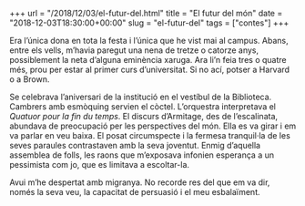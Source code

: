 +++
url = "/2018/12/03/el-futur-del.html"
title = "El futur del món"
date = "2018-12-03T18:30:00+00:00"
slug = "el-futur-del"
tags = ["contes"]
+++

Era l’única dona en tota la festa i l’única que he vist mai al campus. Abans, entre els vells, m’havia paregut una nena de tretze o catorze anys, possiblement la neta d’alguna eminència xaruga. Ara li’n feia tres o quatre més, prou per estar al primer curs d’universitat. Si no ací, potser a Harvard o a Brown.

Se celebrava l’aniversari de la institució en el vestíbul de la Biblioteca. Cambrers amb esmòquing servien el còctel. L’orquestra interpretava el *Quatuor pour la fin du temps*. El discurs d’Armitage, des de l’escalinata, abundava de preocupació per les perspectives del món. Ella es va girar i em va parlar en veu baixa. El posat circumspecte i la fermesa tranquil·la de les seves paraules contrastaven amb la seva joventut. Enmig d’aquella assemblea de folls, les raons que m’exposava infonien esperança a un pessimista com jo, que es limitava a escoltar-la.

Avui m’he despertat amb migranya. No recorde res del que em va dir, només la seva veu, la capacitat de persuasió i el meu esbalaïment.


